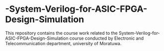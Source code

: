 # -System-Verilog-for-ASIC-FPGA-Design-Simulation

This repository contains the course work related to the System-Verilog-for-ASIC-FPGA-Design-Simulation course conducted by Electronic and Telecommunication department, university of Moratuwa.
